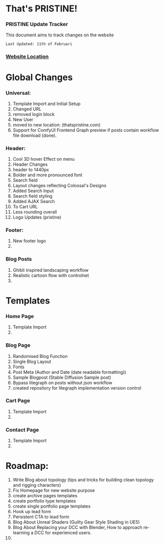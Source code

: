 # That's PRISTINE!
### PRISTINE Update Tracker
This document aims to track changes on the website

`Last Updated: 11th of Februari`

### [Website Location](https://thatspristine.com "Track Changes")

# Global Changes

### Universal:
1. Template Import and Initial Setup
2. Changed URL
3. removed login block
4. New User
5. moved to new location: (thatspristine.com)
6. Support for ComfyUI Frontend Graph preview if posts contain workflow file download (done).

### Header:
1. Cool 3D hover Effect on menu
2. Header Changes
3. header to 1440px
4. Bolder and more pronounced font
5. Search field
6. Layout changes reflecting Colossal's Designs
7. Added Search Input
8. Search field styling
9. Added AJAX Search
10. To Cart URL
11. Less rounding overall
12. Logo Updates (pristine)

### Footer:
1. New footer logo
2. 

### Blog Posts
1. Ghibli inspired landscaping workflow
2. Realistic cartoon flow with controlnet
3. 

# Templates
    
### Home Page
1. Template Import
2. 

### Blog Page
1. Randomised Blog Function
2. Single Blog Layout
3. Fonts
4. Post Meta (Author and Date (date readable formatting))
5. Sample Blogpost (Stable Diffusion Sample post)
6. Bypass litegraph on posts without json workflow
7. created repository for litegraph implementation version control


### Cart Page
1. Template Import
2. 

### Contact Page
1. Template Import
2. 

# Roadmap:

1. Write Blog about topology (tips and tricks for building clean topology and rigging characters)
2. Fix Homepage for new website purpose
3. create archive pages templates
4. create portfolio type templates
5. create single portfolio page templates
6. Hook up lead form
7. Persistent CTA to lead form
8. Blog About Unreal Shaders (Guilty Gear Style Shading in UE5)
9. Blog About Replacing your DCC with Blender, How to approach re-learning a DCC for experienced users.
10. 
